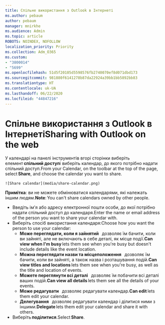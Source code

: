 ```yaml
---
title: Спільне використання з Outlook в Інтернеті
ms.author: pebaum
author: pebaum
manager: mnirkhe
ms.audience: Admin
ms.topic: article
ROBOTS: NOINDEX, NOFOLLOW
localization_priority: Priority
ms.collection: Adm_O365
ms.custom:
- "3800014"
- "5699"
ms.openlocfilehash: 51d5f20105d5598576fb2740070ef8d071dbd173
ms.sourcegitcommit: 981880f6141278b87da22924a39bb1bb5892bb83
ms.translationtype: HT
ms.contentlocale: uk-UA
ms.lasthandoff: 06/22/2020
ms.locfileid: "44847216"
---
```

# <a name="sharing-with-outlook-on-the-web"></a><span data-ttu-id="47357-102">Спільне використання з Outlook в Інтернеті</span><span class="sxs-lookup"><span data-stu-id="47357-102">Sharing with Outlook on the web</span></span>

<span data-ttu-id="47357-103">У календарі на панелі інструментів вгорі сторінки виберіть елемент **спільний доступ**і виберіть календар, до якого потрібно надати спільний доступ.</span><span class="sxs-lookup"><span data-stu-id="47357-103">From your Calendar, on the toolbar at the top of the page, select **Share**, and choose the calendar you want to share.</span></span>

    ![Share calendar](media/share-calendar.png)

<span data-ttu-id="47357-104">**Примітка**: ви не можете обмінюватися календарями, які належать іншим людям.</span><span class="sxs-lookup"><span data-stu-id="47357-104">**Note**: You can't share calendars owned by other people.</span></span>

- <span data-ttu-id="47357-105">Введіть ім'я або адресу електронної пошти особи, до якої потрібно надати спільний доступ до календаря.</span><span class="sxs-lookup"><span data-stu-id="47357-105">Enter the name or email address of the person you want to share your calendar with.</span></span>
- <span data-ttu-id="47357-106">Виберіть спосіб використання календаря:</span><span class="sxs-lookup"><span data-stu-id="47357-106">Choose how you want the person to use your calendar:</span></span>
    - <span data-ttu-id="47357-107">**Може переглядати, коли я зайнятий**   дозволяє їм бачити, коли ви зайняті, але не включають в себе деталі, як місце події.</span><span class="sxs-lookup"><span data-stu-id="47357-107">**Can view when I'm busy** lets them see when you're busy but doesn't include details like the event location.</span></span>
    - <span data-ttu-id="47357-108">**Можна переглядати назви та місцеположення**   дозволяє їм бачити, коли ви зайняті, а також назва і розташування подій.</span><span class="sxs-lookup"><span data-stu-id="47357-108">**Can view titles and locations** lets them see when you're busy, as well as the title and location of events.</span></span>
    - <span data-ttu-id="47357-109">**Можете переглянути всі деталі**   дозволяє їм побачити всі деталі ваших подій.</span><span class="sxs-lookup"><span data-stu-id="47357-109">**Can view all details** lets them see all the details of your events.</span></span>
    - <span data-ttu-id="47357-110">**Може редагувати**   дозволяє редагувати календар.</span><span class="sxs-lookup"><span data-stu-id="47357-110">**Can edit** lets them edit your calendar.</span></span>
    - <span data-ttu-id="47357-111">**Делегування**   дозволяє редагувати календар і ділитися ними з іншими.</span><span class="sxs-lookup"><span data-stu-id="47357-111">**Delegate** lets them edit your calendar and share it with others.</span></span>
- <span data-ttu-id="47357-112">Виберіть **поділитися**.</span><span class="sxs-lookup"><span data-stu-id="47357-112">Select **Share**.</span></span>
